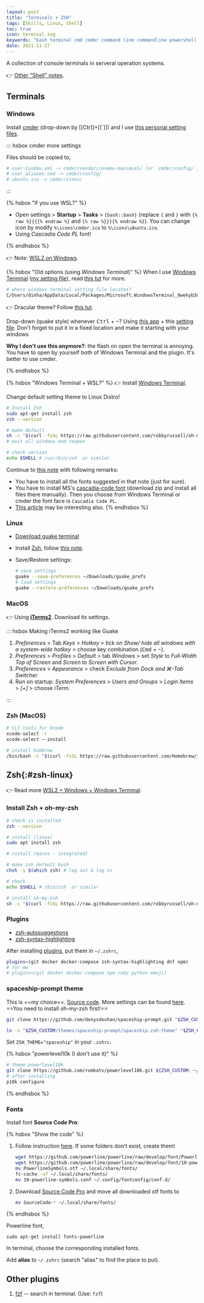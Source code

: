 ```yaml
---
layout: post
title: "Terminals + ZSH"
tags: [Skills, Linux, Shell]
toc: true
icon: terminal.svg
keywords: "bash terminal cmd cmder command line commandline powershell window terminal zsh guake terminal linux ubuntu mac os osx"
date: 2021-11-27
---
```


A collection of console terminals in serveral operation systems.

:point_right: [Other "Shell" notes](/tags/shell/).

## Terminals

### Windows

Install [cmder](https://cmder.net) (drop-down by [[Ctr]]+[[`]]) and I use [this personal setting files](https://github.com/dinhanhthi/scripts/tree/master/settings/windows/cmder).

::: hsbox cmder more settings

Files should be copied to,

``` bash
# user-ConEmu.xml -> cmder/vendor/conemu-maximus5/ (or `cmder/config/`)
# user_aliases.cmd -> cmder/config/
# ubuntu.ico -> cmder/icons/
```

:::

{% hsbox "If you use WSL?" %}
- Open settings > **Startup** > **Tasks** > `{bash::bash}` (replace `{` and `}` with `{% raw %}{{{% endraw %}` and `{% raw %}}}{% endraw %}`). You can change icon by modify `%\icons\cmder.ico` to `%\icons\ubuntu.ico`.
- Using _Cascadia Code PL_ font!

{% endhsbox %}

👉 Note: [WSL2 on Windows](/docker-wsl2-windows/).

{% hsbox "Old options (using *Windows Terminal*)" %}
When I use [Windows Terminal](https://github.com/microsoft/terminal) ([my setting file](https://github.com/dinhanhthi/scripts/blob/master/settings/windows/windows_terminal/settings.json)), read [this tut](https://docs.microsoft.com/en-us/windows/terminal/customize-settings/profile-settings) for more.

``` bash
# where windows terminal setting file locates?
C/Users/dinha/AppData/Local/Packages/Microsoft.WindowsTerminal_8wekyb3d8bbwe/LocalState/settings.json
```

👉 Dracular theme? Follow [this tut](https://draculatheme.com/windows-terminal).

Drop-down (quake style) whenever <kbd>Ctrl</kbd> + <kbd>~</kbd>? Using [this app](https://github.com/flyingpie/windows-terminal-quake) + this [setting file](https://github.com/dinhanhthi/scripts/blob/master/settings/windows/windows_terminal/windows-terminal-quake.json). Don't forget to put it in a fixed location and make it starting with your windows

**Why I don't use this anymore?**: the flash on open the terminal is annoying. You have to open by yourself both of Windows Terminal and the plugin. It's better to use cmder.

{% endhsbox %}

{% hsbox "Windows Terminal + WSL?" %}
👉 Install [Windows Terminal](https://docs.microsoft.com/en-us/windows/terminal/get-started).

Change default setting theme to Linux Distro!

``` bash
# Install Zsh
sudo apt-get install zsh
zsh --version

# make default
sh -c "$(curl -fsSL https://raw.githubusercontent.com/robbyrussell/oh-my-zsh/master/tools/install.sh)"
# exit all windows and reopen

# check version
echo $SHELL # /usr/bin/zsh  or similar
```

Continue to [this note](/terminal#zsh-linux) with following remarks:

- You have to install all the fonts suggested in that note (just for sure).
- You have to install MS's [cascadia-code font](https://github.com/microsoft/cascadia-code/releases) (download zip and install all files there manually). Then you choose from Windows Terminal or cmder the font face is `Cascadia Code PL`.
- [This article](https://docs.microsoft.com/en-us/windows/terminal/tutorials/powerline-setup) may be interesting also.
{% endhsbox %}

### Linux

- [Download guake terminal](http://guake-project.org)
- Install [Zsh](https://ohmyz.sh/), follow [this note](#zsh-linux).
- Save/Restore settings:

	``` bash
	# save settings
	guake --save-preferences ~/Downloads/guake_prefs
	# load settings
	guake --restore-preferences ~/Downloads/guake_prefs
	```


### MacOS

:point_right: Using [**iTerms2**](https://www.iterm2.com/). Download its settings.

::: hsbox Making iTerms2 working like Guake
1. _Preferences_ > Tab _Keys_ > _Hotkey_ > tick on _Show/ hide all windows with a system-wide hotkey_ > choose key combination (<kbd>Cmd</kbd> + <kbd>~</kbd>).
2. _Preferences_ > _Profiles_ > _Default_ > tab _Windows_ > set _Style_ to _Full-Width Top of Screen_ and _Screen_ to _Screen with Cursor_.
3. _Preferences_ > _Appearance_ > check _Exclude from Dock and ⌘-Tab Switcher_
4. Run on startup: _System Preferences_ > _Users and Groups_ > _Login Items_ > _[+]_ > choose _iTerm_.

:::

### Zsh (MacOS)

``` bash
# CLI tools for Xcode
xcode-select -r
xcode-select —-install

# install hombrew
/bin/bash -c "$(curl -fsSL https://raw.githubusercontent.com/Homebrew/install/master/install.sh)"
```

## Zsh{:#zsh-linux}

👉 Read more [WSL2 + Windows + Windows Terminal](/docker-wsl2-windows).

### Install Zsh + oh-my-zsh

<div class="col-2-equal">

``` bash
# check is installed
zsh --version
```

``` bash
# install (linux)
sudo apt install zsh

# install (macos - integrated)
```

``` bash
# make zsh default bash
chsh -s $(which zsh) # log out & log in
```

``` bash
# check
echo $SHELL # /bin/zsh  or similar
```
</div>

``` bash
# install oh-my-zsh
sh -c "$(curl -fsSL https://raw.githubusercontent.com/robbyrussell/oh-my-zsh/master/tools/install.sh)"
```

### Plugins

- [zsh-autosuggestions](https://github.com/zsh-users/zsh-autosuggestions/blob/master/INSTALL.md)
- [zsh-syntax-highlighting](https://github.com/zsh-users/zsh-syntax-highlighting)

After installing [plugins](https://github.com/ohmyzsh/ohmyzsh/wiki/Plugins), put them in `~/.zshrc`,

``` bash
plugins=(git docker docker-compose zsh-syntax-highlighting dnf npm)
# for me
# plugins=(git docker docker-compose npm ruby python emoji)
```

### spaceship-prompt theme

This is ==my choice==. [Source code](https://github.com/denysdovhan/spaceship-prompt). More settings can be found [here](https://denysdovhan.com/spaceship-prompt/docs/Options.html#exit-code-exit_code). ==You need to install oh-my-zsh first!==

``` bash
git clone https://github.com/denysdovhan/spaceship-prompt.git "$ZSH_CUSTOM/themes/spaceship-prompt"
```

```bash
ln -s "$ZSH_CUSTOM/themes/spaceship-prompt/spaceship.zsh-theme" "$ZSH_CUSTOM/themes/spaceship.zsh-theme"
```

Set `ZSH_THEME="spaceship"` in your `.zshrc`.

{% hsbox "powerlevel10k (I don't use it)" %}
``` bash
# theme powerlevel10k
git clone https://github.com/romkatv/powerlevel10k.git ${ZSH_CUSTOM:-~/.oh-my-zsh/custom}/themes/powerlevel10k
# after installing
p10k configure
```
{% endhsbox %}


### Fonts

Install font **Source Code Pro**:

{% hsbox "Show the code" %}

1. Follow instruction [here](https://powerline.readthedocs.io/en/latest/installation/linux.html#fonts-installation). If some folders don't exist, create them!

	``` bash
	wget https://github.com/powerline/powerline/raw/develop/font/PowerlineSymbols.otf
	wget https://github.com/powerline/powerline/raw/develop/font/10-powerline-symbols.conf
	mv PowerlineSymbols.otf ~/.local/share/fonts/
	fc-cache -vf ~/.local/share/fonts/
	mv 10-powerline-symbols.conf ~/.config/fontconfig/conf.d/
	```
1. Download [Source Code Pro](https://github.com/adobe-fonts/source-code-pro) and move all downloaded otf fonts to

	``` bash
	mv SourceCode-* ~/.local/share/fonts/
	```

{% endhsbox %}

Powerline font,

```
sudo apt-get install fonts-powerline
```

In terminal, choose the corresponding installed fonts.

Add **alias** to `~/.zshrc` (search "alias" to find the place to put).

## Other plugins

1. [fzf](https://github.com/junegunn/fzf) -- search in terminal. (Use: `fzf`)